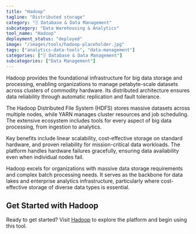 ```yaml
---
title: "Hadoop"
tagline: "Distributed storage"
category: "🗄️ Database & Data Management"
subcategory: "Data Warehousing & Analytics"
tool_name: "Hadoop"
deployment_status: "deployed"
image: "/images/tools/hadoop-placeholder.jpg"
tags: ["analytics-data-tools", "data-management"]
categories: ["🗄️ Database & Data Management"]
subcategories: ["Data Management"]
---
```

Hadoop provides the foundational infrastructure for big data storage and processing, enabling organizations to manage petabyte-scale datasets across clusters of commodity hardware. Its distributed architecture ensures data reliability through automatic replication and fault tolerance.

The Hadoop Distributed File System (HDFS) stores massive datasets across multiple nodes, while YARN manages cluster resources and job scheduling. The extensive ecosystem includes tools for every aspect of big data processing, from ingestion to analytics.

Key benefits include linear scalability, cost-effective storage on standard hardware, and proven reliability for mission-critical data workloads. The platform handles hardware failures gracefully, ensuring data availability even when individual nodes fail.

Hadoop excels for organizations with massive data storage requirements and complex batch processing needs. It serves as the backbone for data lakes and enterprise analytics infrastructure, particularly where cost-effective storage of diverse data types is essential.
## Get Started with Hadoop

Ready to get started? Visit [Hadoop](https://hadoop.com) to explore the platform and begin using this tool.
